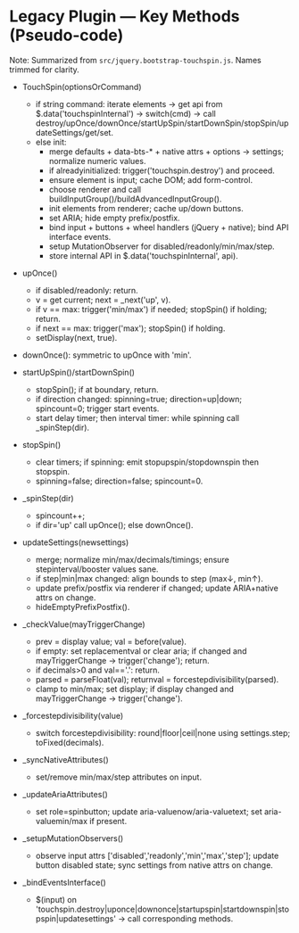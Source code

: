 # Legacy Plugin — Key Methods (Pseudo‑code)

Note: Summarized from `src/jquery.bootstrap-touchspin.js`. Names trimmed for clarity.

- TouchSpin(optionsOrCommand)
  - if string command: iterate elements → get api from $.data('touchspinInternal') → switch(cmd) → call destroy/upOnce/downOnce/startUpSpin/startDownSpin/stopSpin/updateSettings/get/set.
  - else init:
    - merge defaults + data-bts-* + native attrs + options → settings; normalize numeric values.
    - if alreadyinitialized: trigger('touchspin.destroy') and proceed.
    - ensure element is input; cache DOM; add form-control.
    - choose renderer and call buildInputGroup()/buildAdvancedInputGroup().
    - init elements from renderer; cache up/down buttons.
    - set ARIA; hide empty prefix/postfix.
    - bind input + buttons + wheel handlers (jQuery + native); bind API interface events.
    - setup MutationObserver for disabled/readonly/min/max/step.
    - store internal API in $.data('touchspinInternal', api).

- upOnce()
  - if disabled/readonly: return.
  - v = get current; next = _next('up', v).
  - if v == max: trigger('min/max') if needed; stopSpin() if holding; return.
  - if next == max: trigger('max'); stopSpin() if holding.
  - setDisplay(next, true).

- downOnce(): symmetric to upOnce with 'min'.

- startUpSpin()/startDownSpin()
  - stopSpin(); if at boundary, return.
  - if direction changed: spinning=true; direction=up|down; spincount=0; trigger start events.
  - start delay timer; then interval timer: while spinning call _spinStep(dir).

- stopSpin()
  - clear timers; if spinning: emit stopupspin/stopdownspin then stopspin.
  - spinning=false; direction=false; spincount=0.

- _spinStep(dir)
  - spincount++;
  - if dir='up' call upOnce(); else downOnce().

- updateSettings(newsettings)
  - merge; normalize min/max/decimals/timings; ensure stepinterval/booster values sane.
  - if step|min|max changed: align bounds to step (max↓, min↑).
  - update prefix/postfix via renderer if changed; update ARIA+native attrs on change.
  - hideEmptyPrefixPostfix().

- _checkValue(mayTriggerChange)
  - prev = display value; val = before(value).
  - if empty: set replacementval or clear aria; if changed and mayTriggerChange → trigger('change'); return.
  - if decimals>0 and val=='.': return.
  - parsed = parseFloat(val); returnval = forcestepdivisibility(parsed).
  - clamp to min/max; set display; if display changed and mayTriggerChange → trigger('change').

- _forcestepdivisibility(value)
  - switch forcestepdivisibility: round|floor|ceil|none using settings.step; toFixed(decimals).

- _syncNativeAttributes()
  - set/remove min/max/step attributes on input.

- _updateAriaAttributes()
  - set role=spinbutton; update aria-valuenow/aria-valuetext; set aria-valuemin/max if present.

- _setupMutationObservers()
  - observe input attrs ['disabled','readonly','min','max','step']; update button disabled state; sync settings from native attrs on change.

- _bindEventsInterface()
  - $(input) on 'touchspin.destroy|uponce|downonce|startupspin|startdownspin|stopspin|updatesettings' → call corresponding methods.

